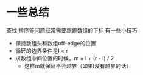 # 一些总结

查找 排序等问题经常需要跟踪数组的下标
有一些小技巧
- 保持数组头和数组off-edge的位置
- 循环的边界条件是l < r
- 求数组中间位置的时候，m = l + (r - l) / 2
  - 这样m就保证不会越界（如果l没有越界的话）
